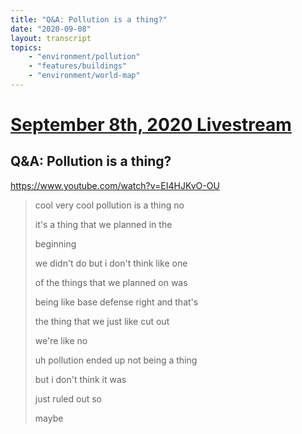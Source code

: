 ```yaml
---
title: "Q&A: Pollution is a thing?"
date: "2020-09-08"
layout: transcript
topics:
    - "environment/pollution"
    - "features/buildings"
    - "environment/world-map"
---
```

# [September 8th, 2020 Livestream](../2020-09-08.md)
## Q&A: Pollution is a thing?
https://www.youtube.com/watch?v=EI4HJKvO-OU
> cool very cool pollution is a thing no
> 
> it's a thing that we planned in the
> 
> beginning
> 
> we didn't do but i don't think like one
> 
> of the things that we planned on was
> 
> being like base defense right and that's
> 
> the thing that we just like cut out
> 
> we're like no
> 
> uh pollution ended up not being a thing
> 
> but i don't think it was
> 
> just ruled out so
> 
> maybe
> 
